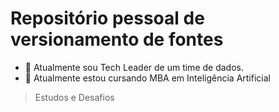 # Repositório pessoal de versionamento de fontes

- 🔭 Atualmente sou Tech Leader de um time de dados.
- 🌱 Atualmente estou cursando MBA em Inteligência Artificial


> Estudos e Desafios



<!--
**ThiagoReolon/ThiagoReolon** is a ✨ _special_ ✨ repository because its `README.md` (this file) appears on your GitHub profile.

Here are some ideas to get you started:

- 🔭 I’m currently working on ...
I’m currently learning ...
- 👯 I’m looking to collaborate on ...
- 🤔 I’m looking for help with ...
- 💬 Ask me about ...
- 📫 How to reach me: ...
- 😄 Pronouns: ...
- ⚡ Fun fact: ...
-->
